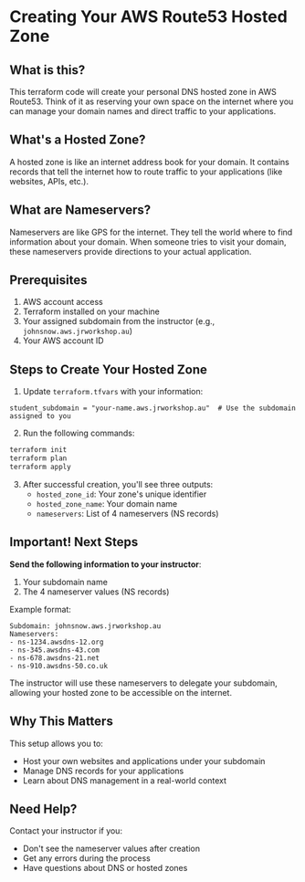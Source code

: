 # Creating Your AWS Route53 Hosted Zone

## What is this?
This terraform code will create your personal DNS hosted zone in AWS Route53. Think of it as reserving your own space on the internet where you can manage your domain names and direct traffic to your applications.

## What's a Hosted Zone?
A hosted zone is like an internet address book for your domain. It contains records that tell the internet how to route traffic to your applications (like websites, APIs, etc.).

## What are Nameservers?
Nameservers are like GPS for the internet. They tell the world where to find information about your domain. When someone tries to visit your domain, these nameservers provide directions to your actual application.

## Prerequisites
1. AWS account access
2. Terraform installed on your machine
3. Your assigned subdomain from the instructor (e.g., `johnsnow.aws.jrworkshop.au`)
4. Your AWS account ID

## Steps to Create Your Hosted Zone

1. Update `terraform.tfvars` with your information:
   
```
student_subdomain = "your-name.aws.jrworkshop.au"  # Use the subdomain assigned to you
```

2. Run the following commands:

```bash
terraform init
terraform plan
terraform apply
```

3. After successful creation, you'll see three outputs:
   - `hosted_zone_id`: Your zone's unique identifier
   - `hosted_zone_name`: Your domain name
   - `nameservers`: List of 4 nameservers (NS records)

## Important! Next Steps
**Send the following information to your instructor**:
1. Your subdomain name
2. The 4 nameserver values (NS records)

Example format:
```
Subdomain: johnsnow.aws.jrworkshop.au
Nameservers:
- ns-1234.awsdns-12.org
- ns-345.awsdns-43.com
- ns-678.awsdns-21.net
- ns-910.awsdns-50.co.uk
```

The instructor will use these nameservers to delegate your subdomain, allowing your hosted zone to be accessible on the internet.

## Why This Matters
This setup allows you to:
- Host your own websites and applications under your subdomain
- Manage DNS records for your applications
- Learn about DNS management in a real-world context

## Need Help?
Contact your instructor if you:
- Don't see the nameserver values after creation
- Get any errors during the process
- Have questions about DNS or hosted zones

